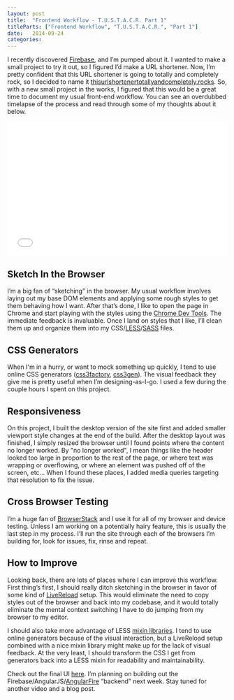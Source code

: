 ```yaml
---
layout: post
title:  "Frontend Workflow - T.U.S.T.A.C.R. Part 1"
titleParts: ["Frontend Workflow", "T.U.S.T.A.C.R.", "Part 1"]
date:   2014-09-24
categories:
---
```


I recently discovered [Firebase](https://www.firebase.com/), and I’m pumped about it. I wanted to make a small project to try it out, so I figured I’d make a URL shortener. Now, I’m pretty confident that this URL shortener is going to totally and completely rock, so I decided to name it [thisurlshortenertotallyandcompletely.rocks](http://www.thisurlshortenertotallyandcompletely.rocks/). So, with a new small project in the works, I figured that this would be a great time to document my usual front-end workflow. You can see an overdubbed timelapse of the process and read through some of my thoughts about it below.

<div style="position: relative; padding-bottom: 56.25%; padding-top: 25px; height: 0;">
    <iframe style="position: absolute; top: 0; left: 0; width: 100%; height: 100%;" src="//www.youtube.com/embed/b_9rGR1U4V0" frameborder="0" allowfullscreen></iframe>
</div>

## Sketch In the Browser

I’m a big fan of “sketching” in the browser. My usual workflow involves laying out my base DOM elements and applying some rough styles to get them behaving how I want.  After that’s done, I like to open the page in Chrome and start playing with the styles using the [Chrome Dev Tools](https://developer.chrome.com/devtools). The immediate feedback is invaluable. Once I land on styles that I like, I’ll clean them up and organize them into my CSS/[LESS](http://lesscss.org/)/[SASS](http://sass-lang.com/) files.

## CSS Generators

When I'm in a hurry, or want to mock something up quickly, I tend to use online CSS generators ([css3factory](http://www.css3factory.com/), [css3gen](http://css3gen.com/)). The visual feedback they give me is pretty useful when I’m designing-as-I-go. I used a few during the couple hours I spent on this project.

## Responsiveness

On this project, I built the desktop version of the site first and added smaller viewport style changes at the end of the build. After the desktop layout was finished, I simply resized the browser until I found points where the content no longer worked.  By "no longer worked", I mean things like the header looked too large in proportion to the rest of the page, or where text was wrapping or overflowing, or where an element was pushed off of the screen, etc... When I found these places, I added media queries targeting that resolution to fix the issue.

## Cross Browser Testing

I’m a huge fan of [BrowserStack](http://www.browserstack.com/) and I use it for all of my browser and device testing. Unless I am working on a potentially hairy feature, this is usually the last step in my process. I’ll run the site through each of the browsers I’m building for, look for issues, fix, rinse and repeat.

## How to Improve

Looking back, there are lots of places where I can improve this workflow. First thing’s first, I should really ditch sketching in the browser in favor of some kind of [LiveReload](http://livereload.com/) setup. This would eliminate the need to copy styles out of the browser and back into my codebase, and it would totally eliminate the mental context switching I have to do jumping from my browser to my editor.

I should also take more advantage of LESS [mixin libraries](http://lesshat.madebysource.com/). I tend to use online generators because of the visual interaction, but a LiveReload setup combined with a nice mixin library might make up for the lack of visual feedback. At the very least, I should transform the CSS I get from generators back into a LESS mixin for readability and maintainability.

Check out the final UI [here](http://www.thisurlshortenertotallyandcompletely.rocks/). I’m planning on building out the Firebase/AngularJS/[AngularFire](https://www.firebase.com/docs/web/libraries/angular/index.html) “backend” next week. Stay tuned for another video and a blog post.
